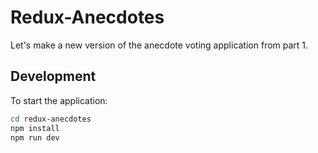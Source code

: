 # Redux-Anecdotes

Let's make a new version of the anecdote voting application from part 1.

## Development

To start the application:

```bash
cd redux-anecdotes
npm install
npm run dev
```